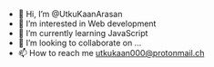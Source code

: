 - 👋 Hi, I’m @UtkuKaanArasan
- 👀 I’m interested in Web development 
- 🌱 I’m currently learning JavaScript 
- 💞️ I’m looking to collaborate on ...
- 📫 How to reach me utkukaan000@protonmail.ch

<!---
UtkuKaanArasan/UtkuKaanArasan is a ✨ special ✨ repository because its `README.md` (this file) appears on your GitHub profile.
You can click the Preview link to take a look at your changes.
--->
